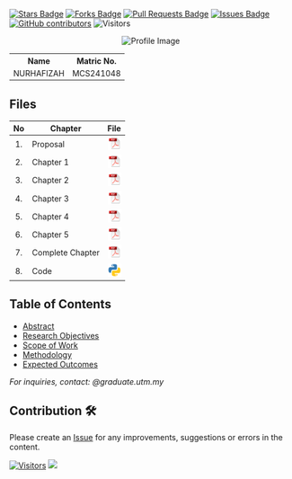 <a href="https://github.com/drshahizan/research-design/stargazers"><img src="https://img.shields.io/github/stars/drshahizan/research-design" alt="Stars Badge"/></a>
<a href="https://github.com/drshahizan/research-design/network/members"><img src="https://img.shields.io/github/forks/drshahizan/research-design" alt="Forks Badge"/></a>
<a href="https://github.com/drshahizan/research-design/pulls"><img src="https://img.shields.io/github/issues-pr/drshahizan/research-design" alt="Pull Requests Badge"/></a>
<a href="https://github.com/drshahizan/research-design"><img src="https://img.shields.io/github/issues/drshahizan/research-design" alt="Issues Badge"/></a>
<a href="https://github.com/drshahizan/research-design/graphs/contributors"><img alt="GitHub contributors" src="https://img.shields.io/github/contributors/drshahizan/research-design?color=2b9348"></a>
![Visitors](https://api.visitorbadge.io/api/visitors?path=https%3A%2F%2Fgithub.com%2Fdrshahizan%2BDM&labelColor=%23d9e3f0&countColor=%23697689&style=flat)


<p align="center">
  <img height="300px" src="pic" alt="Profile Image">
</p>

<table align="center">
  <tr>
    <th>Name</th>
    <th>Matric No.</th>
  </tr>
  <tr>
    <td> NURHAFIZAH </td>
    <td> MCS241048 </td>
  </tr>
</table>



## Files

| No  | Chapter     |                                                 File |
| :-: | ---------- | :---------------------------------------------------------------------------------------------------: |
|  1.  | Proposal | <a href="Proposal_Nurhafizah.pdf"><img src="pdf.svg" width="24px" height="24px"></a> |
|  2.  | Chapter 1 | <a href="c1/Chapter1_Nurhafizah.pdf"><img src="pdf.svg" width="24px" height="24px"></a> |
|  3.  | Chapter 2 | <a href="c2/Chapter2_Nurhafizah.pdf"><img src="pdf.svg" width="24px" height="24px"></a> |
|  4.  | Chapter 3 | <a href="c3/Chapter3_Nurhafizah.docx.pdf"><img src="pdf.svg" width="24px" height="24px"></a> |
|  5.  | Chapter 4 | <a href="c4/Chapter4_Nurhafizah.pdf"><img src="pdf.svg" width="24px" height="24px"></a> |
|  6.  | Chapter 5 | <a href="c5/Chapter5_Nurhafizah.docx.pdf"><img src="pdf.svg" width="24px" height="24px"></a> |
|  7.  | Complete Chapter | <a href="Full Chapter/Thesis_Nurhafizah.pdf"><img src="pdf.svg" width="24px" height="24px"></a> |
|  8.  | Code | <a href="https://drive.google.com/file/d/1cRMujVyW5QdTYqfL-ZxEkzaNHt7XCYtX/view?usp=sharing"><img src="python_icon.png" width="24px" height="24px"></a> |


## Table of Contents
- [Abstract](#abstract)
- [Research Objectives](#research-objectives)
- [Scope of Work](#scope-of-work)
- [Methodology](#methodology)
- [Expected Outcomes](#expected-outcomes)



*For inquiries, contact: @graduate.utm.my*

 




## Contribution 🛠️
Please create an [Issue](https://github.com/drshahizan/research-design/issues) for any improvements, suggestions or errors in the content.

[![Visitors](https://api.visitorbadge.io/api/visitors?path=https%3A%2F%2Fgithub.com%2Fdrshahizan&labelColor=%23697689&countColor=%23555555&style=plastic)](https://visitorbadge.io/status?path=https%3A%2F%2Fgithub.com%2Fdrshahizan)
![](https://hit.yhype.me/github/profile?user_id=81284918)

